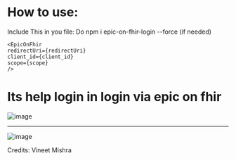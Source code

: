 # How to use:

Include This in you file:
Do npm i epic-on-fhir-login --force (if needed)
```
<EpicOnFhir
redirectUri={redirectUri}
client_id={client_id}
scope={scope}
/> 
```

# Its help login in login via epic on fhir

![image](https://user-images.githubusercontent.com/68097369/142470790-5680862b-fabd-44cd-9735-efe0b245b119.png)

---

![image](https://user-images.githubusercontent.com/68097369/142470927-d108d92f-3042-4c31-83bf-8f3570089c32.png)



Credits: Vineet Mishra



